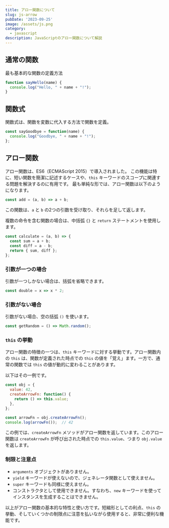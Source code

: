 ```yaml
---
title: アロー関数について
slug: js-arrow
pubDate: '2023-09-25'
image: /assets/js.png
category:
  - javascript
description: JavaScriptのアロー関数について解説
---
```

## 通常の関数

最も基本的な関数の定義方法

```js
function sayHello(name) {
  console.log("Hello, " + name + "!");
}
```

## 関数式

関数式は、関数を変数に代入する方法で関数を定義。

```js
const sayGoodbye = function(name) {
  console.log("Goodbye, " + name + "!");
};
```

## アロー関数

アロー関数は、ES6（ECMAScript 2015）で導入されました。
この機能は特に、短い関数を簡潔に記述するケースや、`this` キーワードのスコープに関連する問題を解決するのに有用です。
最も単純な形では、アロー関数は以下のようになります。

```javascript
const add = (a, b) => a + b;
```

この関数は、`a` と `b` の2つの引数を受け取り、それらを足して返します。

複数の命令を含む関数の場合は、中括弧 `{}` と `return` ステートメントを使用します。

```javascript
const calculate = (a, b) => {
  const sum = a + b;
  const diff = a - b;
  return { sum, diff };
};
```

### 引数が一つの場合

引数が一つしかない場合は、括弧を省略できます。

```javascript
const double = x => x * 2;
```

### 引数がない場合

引数がない場合、空の括弧 `()` を使います。

```javascript
const getRandom = () => Math.random();
```

### `this` の挙動

アロー関数の特徴の一つは、`this` キーワードに対する挙動です。アロー関数内の `this` は、関数が定義された時点での `this` の値を「覚え」ます。一方で、通常の関数では `this` の値が動的に変わることがあります。

以下はその一例です。

```javascript
const obj = {
  value: 42,
  createArrowFn: function() {
    return () => this.value;
  },
};

const arrowFn = obj.createArrowFn();
console.log(arrowFn());  // 42
```

この例では、`createArrowFn` メソッドがアロー関数を返しています。このアロー関数は `createArrowFn` が呼び出された時点での `this.value`、つまり `obj.value` を返します。

### 制限と注意点

- `arguments` オブジェクトがありません。
- `yield` キーワードが使えないので、ジェネレータ関数として使えません。
- `super` キーワードも同様に使えません。
- コンストラクタとして使用できません。すなわち、`new` キーワードを使ってインスタンスを生成することはできません。

以上がアロー関数の基本的な特性と使い方です。短縮形としての利点、`this` の挙動、そしていくつかの制限点に注意を払いながら使用すると、非常に便利な機能です。
